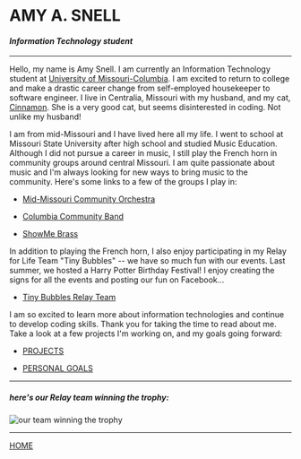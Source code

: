 <!---it1040-2000 markdown aboutme page--->



# AMY A. SNELL

#### _Information Technology student_

---

Hello, my name is Amy Snell. I am currently an Information Technology student at [University of Missouri-Columbia](www.mizzou.edu). I am excited to return to college and make a drastic career change from self-employed housekeeper to software engineer. I live in Centralia, Missouri with my husband, and my cat, [Cinnamon](cinnamon.md). She is a very good cat, but seems disinterested in coding. Not unlike my husband!

I am from mid-Missouri and I have lived here all my life. I went to school at Missouri State University after high school and studied Music Education. Although I did not pursue a career in music, I still play the French horn in community groups around central Missouri. I am quite passionate about music and I'm always looking for new ways to bring music to the community. Here's some links to a few of the groups I play in:

* [Mid-Missouri Community Orchestra](https://music.missouri.edu/cmp/mid-missouri-community-orchestra-mmco)

* [Columbia Community Band](https://ccbonline.org/)

* [ShowMe Brass](https://www.facebook.com/showmebrass/)

In addition to playing the French horn, I also enjoy participating in my Relay for Life Team "Tiny Bubbles" -- we have so much fun with our events. Last summer, we hosted a Harry Potter Birthday Festival! I enjoy creating the signs for all the events and posting our fun on Facebook...

* [Tiny Bubbles Relay Team](https://www.facebook.com/rfltinybubbles/)

I am so excited to learn more about information technologies and continue to develop coding skills. Thank you for taking the time to read about me. Take a look at a few projects I'm working on, and my goals going forward:

* [PROJECTS](projects.md)

* [PERSONAL GOALS](goals.md)

---

##### _here's our Relay team winning the trophy:_

<html><img src="https://user-images.githubusercontent.com/60243135/80465997-88b8b380-8901-11ea-8726-5e0d446d061c.jpg" alt="our team winning the trophy" style="width 300px,height 400px"></html>

---

[HOME](README.md)




